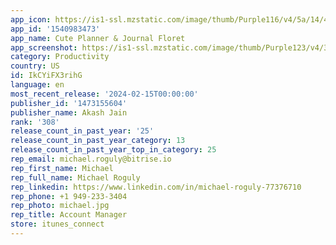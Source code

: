 ```yaml
---
app_icon: https://is1-ssl.mzstatic.com/image/thumb/Purple116/v4/5a/14/4e/5a144ec1-68ec-c060-bc58-0eacae47dfd7/AppIcon-0-1x_U007epad-0-0-85-220-0.png/1024x1024bb.png
app_id: '1540983473'
app_name: Cute Planner & Journal Floret
app_screenshot: https://is1-ssl.mzstatic.com/image/thumb/Purple123/v4/31/48/a9/3148a992-8407-7a3d-df6d-746b85713884/c69b8e3f-7be0-4aab-b86d-307b0e45f813_en_1.png/1242x2688bb.png
category: Productivity
country: US
id: IkCYiFX3rihG
language: en
most_recent_release: '2024-02-15T00:00:00'
publisher_id: '1473155604'
publisher_name: Akash Jain
rank: '308'
release_count_in_past_year: '25'
release_count_in_past_year_category: 13
release_count_in_past_year_top_in_category: 25
rep_email: michael.roguly@bitrise.io
rep_first_name: Michael
rep_full_name: Michael Roguly
rep_linkedin: https://www.linkedin.com/in/michael-roguly-77376710
rep_phone: +1 949-233-3404
rep_photo: michael.jpg
rep_title: Account Manager
store: itunes_connect
---
```

